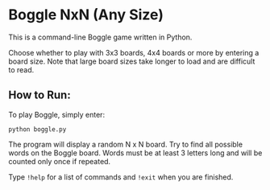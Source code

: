 # Boggle NxN (Any Size)

This is a command-line Boggle game written in Python.

Choose whether to play with 3x3 boards, 4x4 boards or more by entering a board size. Note that large board sizes take longer to load and are difficult to read.

## How to Run:

To play Boggle, simply enter:

```
python boggle.py
```

The program will display a random N x N board. Try to find all possible words on the Boggle board. Words must be at least 3 letters long and will be counted only once if repeated.

Type ```!help``` for a list of commands and ```!exit``` when you are finished.